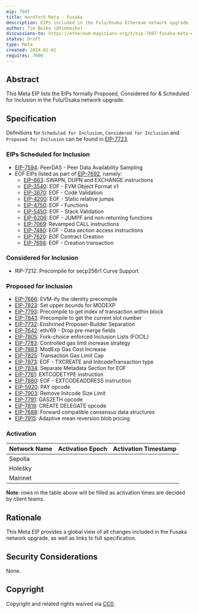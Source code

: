 ```yaml
---
eip: 7607
title: Hardfork Meta - Fusaka
description: EIPs included in the Fulu/Osaka Ethereum network upgrade.
author: Tim Beiko (@timbeiko)
discussions-to: https://ethereum-magicians.org/t/eip-7607-fusaka-meta-eip/18439
status: Draft
type: Meta
created: 2024-02-01
requires: 7600
---
```


## Abstract

This Meta EIP lists the EIPs formally Proposed, Considered for & Scheduled for Inclusion in the Fulu/Osaka network upgrade. 

## Specification

Definitions for `Scheduled for Inclusion`, `Considered for Inclusion` and `Proposed for Inclusion` can be found in [EIP-7723](./eip-7723.md).

### EIPs Scheduled for Inclusion  

* [EIP-7594](./eip-7594.md): PeerDAS - Peer Data Availability Sampling
* EOF EIPs listed as part of [EIP-7692](./eip-7692.md), namely: 
    * [EIP-663](./eip-663.md): SWAPN, DUPN and EXCHANGE instructions
    * [EIP-3540](./eip-3540.md): EOF - EVM Object Format v1
    * [EIP-3670](./eip-3670.md): EOF - Code Validation
    * [EIP-4200](./eip-4200.md): EOF - Static relative jumps
    * [EIP-4750](./eip-4750.md): EOF - Functions
    * [EIP-5450](./eip-5450.md): EOF - Stack Validation
    * [EIP-6206](./eip-6206.md): EOF - JUMPF and non-returning functions
    * [EIP-7069](./eip-7069.md): Revamped CALL instructions
    * [EIP-7480](./eip-7480.md): EOF - Data section access instructions
    * [EIP-7620](./eip-7620.md): EOF Contract Creation
    * [EIP-7698](./eip-7698.md): EOF - Creation transaction

### Considered for Inclusion

* RIP-7212: Precompile for secp256r1 Curve Support

### Proposed for Inclusion

* [EIP-7666](./eip-7666.md): EVM-ify the identity precompile
* [EIP-7823](./eip-7823.md): Set upper bounds for MODEXP
* [EIP-7793](./eip-7793.md): Precompile to get index of transaction within block
* [EIP-7843](./eip-7843.md): Precompile to get the current slot number
* [EIP-7732](./eip-7732.md): Enshrined Proposer-Builder Separation
* [EIP-7642](./eip-7642.md): eth/69 - Drop pre-merge fields
* [EIP-7805](./eip-7805.md): Fork-choice enforced Inclusion Lists (FOCIL)
* [EIP-7783](./eip-7783.md): Controlled gas limit increase strategy
* [EIP-7883](./eip-7883.md): ModExp Gas Cost Increase
* [EIP-7825](./eip-7825.md): Transaction Gas Limit Cap
* [EIP-7873](./eip-7873.md): EOF - TXCREATE and InitcodeTransaction type
* [EIP-7834](./eip-7834.md): Separate Metadata Section for EOF
* [EIP-7761](./eip-7761.md): EXTCODETYPE instruction
* [EIP-7880](./eip-7880.md): EOF - EXTCODEADDRESS instruction
* [EIP-5920](./eip-5920.md): PAY opcode
* [EIP-7903](./eip-7903.md): Remove Initcode Size Limit
* [EIP-7791](./eip-7791.md): GAS2ETH opcode
* [EIP-7819](./eip-7819.md): CREATE DELEGATE opcode
* [EIP-7688](./eip-7688.md): Forward compatible consensus data structures
* [EIP-7915](https://github.com/ethereum/EIPs/blob/bc11ad22a1fa33eae7c471e4a65081a43d2ec7ba/EIPS/eip-7915.md): Adaptive mean reversion blob pricing

### Activation 

| Network Name     | Activation Epoch | Activation Timestamp |
|------------------|------------------|----------------------|
| Sepolia          |                  |                      |
| Holešky          |                  |                      |
| Mainnet          |                  |                      |

**Note**: rows in the table above will be filled as activation times are decided by client teams. 

## Rationale

This Meta EIP provides a global view of all changes included in the Fusaka network upgrade, as well as links to full specification. 

## Security Considerations

None.

## Copyright

Copyright and related rights waived via [CC0](../LICENSE.md).
